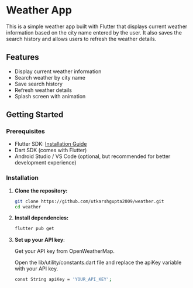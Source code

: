 # Weather App

This is a simple weather app built with Flutter that displays current weather information based on the city name entered by the user. It also saves the search history and allows users to refresh the weather details.

## Features

- Display current weather information
- Search weather by city name
- Save search history
- Refresh weather details
- Splash screen with animation

## Getting Started

### Prerequisites

- Flutter SDK: [Installation Guide](https://flutter.dev/docs/get-started/install)
- Dart SDK (comes with Flutter)
- Android Studio / VS Code (optional, but recommended for better development experience)

### Installation

1. **Clone the repository:**

   ```bash
   git clone https://github.com/utkarshgupta2009/weather.git
   cd weather

2. **Install dependencies:**
   ```bash
   flutter pub get

3. **Set up your API key**:

   Get your API key from OpenWeatherMap.

   Open the lib/utility/constants.dart file and replace the apiKey variable with your API key.

   ```bash
   const String apiKey = 'YOUR_API_KEY';


